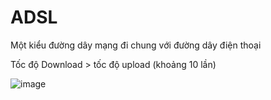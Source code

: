 # **ADSL**

Một kiểu đường dây mạng đi chung với đường dây điện thoại

Tốc độ Download > tốc độ upload (khoảng 10 lần)

![image](https://user-images.githubusercontent.com/43572616/177844816-4977209c-3859-4125-b11e-d51dfe54d04e.png)

